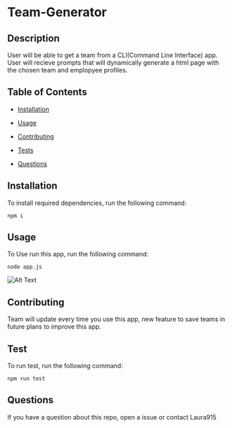 # Team-Generator

 ## Description 
 User will be able to get a team from a CLI(Command Line Interface) app. User will recieve prompts that will dynamically generate a html page with the chosen team and emplopyee profiles.

  ## Table of Contents

  * [Installation](#installation)

  * [Usage](#usage)

  * [Contributing](#contributing)

  * [Tests](#test)

  * [Questions](#questions)

  ## Installation
  To install required dependencies, run the following command:

  ```npm i```

  ## Usage
  To Use run this app, run the following command:
  
  ```node app.js```
  
 ![Alt Text](https://media.giphy.com/media/W4Qn1aRVRS5qUOK55C/200w_d.gif)

  ## Contributing
  Team will update every time you use this app, new feature to save teams in future plans to improve this app.
 
  ## Test
  To run test, run the following command:
  
  ```npm run test```
  
  ## Questions
  If you have a question about this repo, open a issue or contact Laura915 

